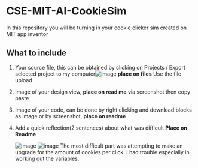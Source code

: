 # CSE-MIT-AI-CookieSim

In this repository you will be turning in your cookie clicker sim created on MIT app inventor

## What to include

1. Your source file, this can be obtained by clicking on Projects / Export selected project to my computer![image](https://github.com/user-attachments/assets/f99cff16-16e3-4e1e-afc7-9da69f0e47f4) __place on files__ Use the file upload
2. Image of your design view, __place on read me__ via screenshot then copy paste
3. Image of your code, can be done by right clicking and download blocks as image or by screenshot, __place on readme__
4. Add a quick reflection(2 sentences) about what was difficult __Place on Readme__

   ![image](https://github.com/user-attachments/assets/89151b32-96fb-47a3-a670-4b6acc399874)
![image](https://github.com/user-attachments/assets/897ed874-f04c-46cd-a2e7-104274aa450c)
The most difficult part was attempting to make an upgrade for the amount of cookies per click. I had trouble especially in working out the variables.


